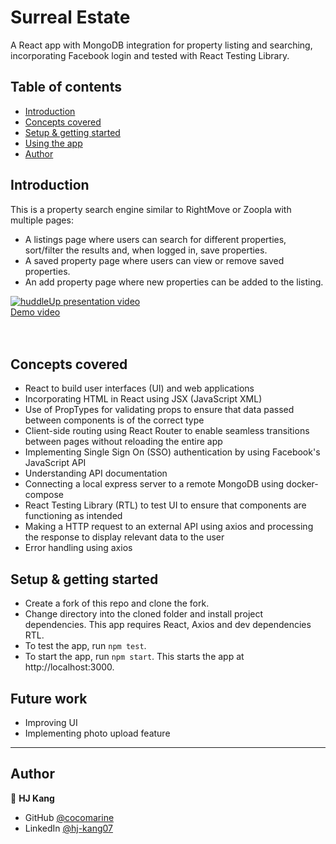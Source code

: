 # Surreal Estate

A React app with MongoDB integration for property listing and searching, incorporating Facebook login and tested with React Testing Library.

## Table of contents

- [Introduction](#introduction)
- [Concepts covered](#concepts-covered)
- [Setup & getting started](#setup-&-getting-started)
- [Using the app](#using-the-app)
- [Author](#author)

## Introduction
This is a property search engine similar to RightMove or Zoopla with multiple pages: 
- A listings page where users can search for different properties, sort/filter the results and, when logged in, save properties.
- A saved property page where users can view or remove saved properties.
- An add property page where new properties can be added to the listing.

<a href="http://www.youtube.com/watch?feature=player_embedded&v=kM8F9_hztGM" target="_blank">
 <img src="https://img.youtube.com/vi/kM8F9_hztGM/default.jpg" alt="huddleUp presentation video" />
 <figcaption>Demo video</figcaption>
</a>
<br></br>

## Concepts covered
- React to build user interfaces (UI) and web applications
- Incorporating HTML in React using JSX (JavaScript XML)
- Use of PropTypes for validating props to ensure that data passed between components is of the correct type
- Client-side routing using React Router to enable seamless transitions between pages without reloading the entire app
- Implementing Single Sign On (SSO) authentication by using Facebook's JavaScript API
- Understanding API documentation
- Connecting a local express server to a remote MongoDB using docker-compose
- React Testing Library (RTL) to test UI to ensure that components are functioning as intended
- Making a HTTP request to an external API using axios and processing the response to display relevant data to the user
- Error handling using axios


## Setup & getting started
- Create a fork of this repo and clone the fork. 
- Change directory into the cloned folder and install project dependencies. This app requires React, Axios and dev dependencies RTL.
- To test the app, run `npm test`.
- To start the app, run `npm start`. This starts the app at http://localhost:3000. 

## Future work
- Improving UI
- Implementing photo upload feature

------------------

## Author

👤 **HJ Kang** 
- GitHub [@cocomarine](https://github.com/cocomarine) 
- LinkedIn [@hj-kang07](https://www.linkedin.com/in/hj-kang07/) 
